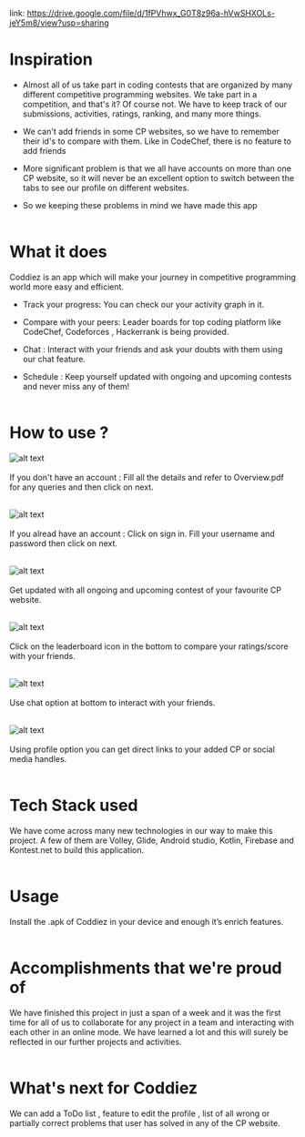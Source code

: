 link: https://drive.google.com/file/d/1fPVhwx_G0T8z96a-hVwSHXOLs-jeY5m8/view?usp=sharing

# Inspiration
* Almost all of us take part in coding contests that are organized by many different competitive programming websites. We take part in a competition, and that's it? Of course not. We have to keep track of our submissions, activities, ratings, ranking, and many more things. 

* We can't add friends in some CP websites, so we have to remember their id's to compare with them. Like in CodeChef, there is no feature to add friends

* More significant problem is that we all have accounts on more than one CP website, so it will never be an excellent option to switch between the tabs to see our profile on different websites.

* So we keeping these problems in mind we have made this app
<br /><br />

# What it does
Coddiez is an app which will make your journey in competitive programming world more easy and efficient.

* Track your progress: You can check our your activity graph in it.

* Compare with your peers: Leader boards for top coding platform like CodeChef, Codeforces , Hackerrank is being provided.

* Chat : Interact with your friends and ask your doubts with them using our chat feature.

* Schedule : Keep yourself updated with ongoing and upcoming contests and never miss any of them!
<br /><br />

# How to use ?
![alt text](https://github.com/RajVarsani/Coddiez/blob/main/Extra%20Files/readme%20Images/1.jpg)
<br /><br />
If you don't have an account : Fill all the details and refer to Overview.pdf for any queries and then click on next.
<br /><br />

![alt text](https://github.com/RajVarsani/Coddiez/blob/main/Extra%20Files/readme%20Images/2.jpg)
<br /><br />
If you alread have an account : Click on sign in. Fill your username and password then click on next.
<br /><br />

![alt text](https://github.com/RajVarsani/Coddiez/blob/main/Extra%20Files/readme%20Images/3.jpg)
<br /><br />
Get updated with all ongoing and upcoming contest of your favourite CP website.
<br /><br />

![alt text](https://github.com/RajVarsani/Coddiez/blob/main/Extra%20Files/readme%20Images/4.jpg)
<br /><br />
Click on the leaderboard icon in the bottom to compare your ratings/score with your friends.
<br /><br />

![alt text](https://github.com/RajVarsani/Coddiez/blob/main/Extra%20Files/readme%20Images/5.jpg)
<br /><br />
Use chat option at bottom to interact with your friends.
<br /><br />

![alt text](https://github.com/RajVarsani/Coddiez/blob/main/Extra%20Files/readme%20Images/6.jpg)
<br /><br />
Using profile option you can get direct links to your added CP or social media handles.
<br /><br />

# Tech Stack used
We have come across many new technologies in our way to make this project. A few of them are Volley, Glide, Android studio, Kotlin, Firebase and Kontest.net to build this application.
<br /><br />

# Usage
Install the .apk of Coddiez in your device and enough it’s enrich features.
<br /><br />

# Accomplishments that we're proud of
We have finished this project in just a span of a week and it was the first time for all of us to collaborate for any project in a team and interacting with each other in an online mode. We have learned a lot and this will surely be reflected in our further projects and activities.
<br /><br />

# What's next for Coddiez
We can add a ToDo list , feature to edit the profile , list of all wrong or partially correct problems that user has solved in any of the CP website. 

